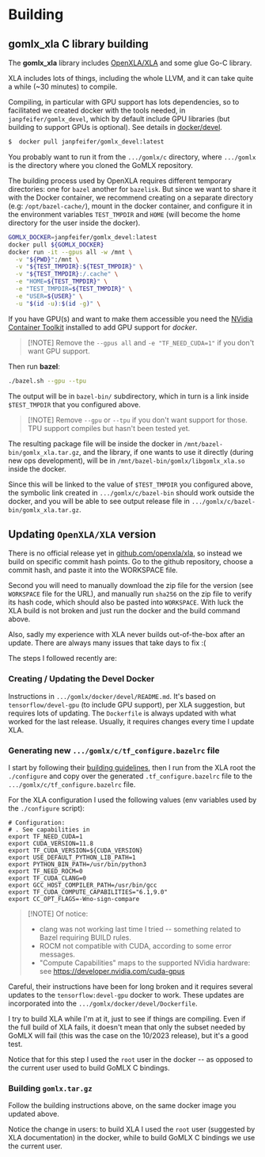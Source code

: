 # Building

## **gomlx_xla** C library building

The **gomlx_xla** library includes [OpenXLA/XLA](https://github.com/openxla/xla/) and some glue Go-C library.

XLA includes lots of things, including the whole LLVM, and it can take quite a while (~30 minutes) to compile.

Compiling, in particular with GPU support has lots dependencies, so to facilitated we created docker with the
tools needed, in `janpfeifer/gomlx_devel`, which by default include GPU libraries (but building to support
GPUs is optional). See details in [docker/devel](https://gihub.com/gomlx/gomlx/docker/devel).

```bash
$  docker pull janpfeifer/gomlx_devel:latest
```

You probably want to run it from the `.../gomlx/c` directory, where `.../gomlx` is the directory where you
cloned the GoMLX repository.

The building process used by OpenXLA requires different temporary directories: one for `bazel` another for `bazelisk`.
But since we want to share it with the Docker container, we recommend creating on a separate directory
(e.g: `/opt/bazel-cache/`), mount in the docker container, and configure it in the environment variables 
`TEST_TMPDIR` and `HOME` (will become the home directory for the user inside the docker).

```bash
GOMLX_DOCKER=janpfeifer/gomlx_devel:latest
docker pull ${GOMLX_DOCKER}
docker run -it --gpus all -w /mnt \
  -v "${PWD}":/mnt \
  -v "${TEST_TMPDIR}:${TEST_TMPDIR}" \
  -v "${TEST_TMPDIR}:/.cache" \
  -e "HOME=${TEST_TMPDIR}" \
  -e "TEST_TMPDIR=${TEST_TMPDIR}" \
  -e "USER=${USER}" \
  -u "$(id -u):$(id -g)" \
```

If you have GPU(s) and want to make them accessible you need the
[NVidia Container Toolkit](https://docs.nvidia.com/datacenter/cloud-native/container-toolkit/latest/install-guide.html)
installed to add GPU support for _docker_.

> [!NOTE] Remove the `--gpus all` and `-e "TF_NEED_CUDA=1"` if you don't want GPU support.

Then run **bazel**:

```bash
./bazel.sh --gpu --tpu 
```

The output will be in `bazel-bin/` subdirectory, which in turn is a link inside `$TEST_TMPDIR` that you configured above.

> [!NOTE] Remove `--gpu` or `--tpu` if you don't want support for those. TPU support compiles but hasn't been tested yet.

The resulting package file will be inside the docker in `/mnt/bazel-bin/gomlx_xla.tar.gz`, and the library,
if one wants to use it directly (during new ops development), will be in `/mnt/bazel-bin/gomlx/libgomlx_xla.so`
inside the docker.

Since this will be linked to the value of `$TEST_TMPDIR` you configured above, the symbolic link created in
`.../gomlx/c/bazel-bin` should work outside the docker, and you will be able to see output release file
in `.../gomlx/c/bazel-bin/gomlx_xla.tar.gz`.

## Updating `OpenXLA/XLA` version

There is no official release yet in [github.com/openxla/xla](https://github.com/openxla/xla), so instead we 
build on specific commit hash points. 
Go to the github repository, choose a commit hash, and paste it into
the WORKSPACE file.

Second you will need to manually download the zip file for the version (see `WORKSPACE` file for the URL), and
manually run `sha256` on the zip file to verify its hash code, which should also be pasted into `WORKSPACE`. With
luck the XLA build is not broken and just run the docker and the build command above.

Also, sadly my experience with XLA never builds out-of-the-box after an update. There are always many issues that take days to
fix :(

The steps I followed recently are:

### Creating / Updating the Devel Docker

Instructions in `.../gomlx/docker/devel/README.md`.
It's based on `tensorflow/devel-gpu` (to include GPU support), per XLA suggestion, but requires lots of updating.
The `Dockerfile` is always updated with what worked for the last release. 
Usually, it requires changes every time I update XLA. 

### Generating new `.../gomlx/c/tf_configure.bazelrc` file

I start by following their [building guidelines](https://github.com/openxla/xla/blob/main/docs/developer_guide.md),
then I run from the XLA root the `./configure` and copy over the generated  `.tf_configure.bazelrc` file
to the `.../gomlx/c/tf_configure.bazelrc` file. 

For the XLA configuration I used the following values (env variables used by the
`./configure` script): 

```
# Configuration:
# . See capabilities in 
export TF_NEED_CUDA=1
export CUDA_VERSION=11.8
export TF_CUDA_VERSION=${CUDA_VERSION}
export USE_DEFAULT_PYTHON_LIB_PATH=1
export PYTHON_BIN_PATH=/usr/bin/python3
export TF_NEED_ROCM=0
export TF_CUDA_CLANG=0
export GCC_HOST_COMPILER_PATH=/usr/bin/gcc
export TF_CUDA_COMPUTE_CAPABILITIES="6.1,9.0"
export CC_OPT_FLAGS=-Wno-sign-compare
```

> [!NOTE] Of notice:
> * clang was not working last time I tried -- something related to Bazel requiring BUILD rules.
> * ROCM not compatible with CUDA, according to some error messages.
> * "Compute Capabilities" maps to the supported NVidia hardware: see https://developer.nvidia.com/cuda-gpus

Careful, their instructions have been for long broken and it requires several updates 
to the `tensorflow:devel-gpu` docker to work.
These updates are incorporated into the `.../gomlx/docker/devel/Dockerfile`.

I try to build XLA while I'm at it, just to see if things are compiling.
Even if the full build of XLA fails, it doesn't mean that only the subset needed by GoMLX will fail
(this was the case on the 10/2023 release), but it's a good test.

Notice that for this step I used the `root` user in the docker -- as opposed to the current user used 
to build GoMLX C bindings.

### Building `gomlx.tar.gz`

Follow the building instructions above, on the same docker image you updated above.

Notice the change in users: to build XLA I used the `root` user (suggested by XLA documentation)
in the docker, while to build GoMLX C bindings we use the current user.



